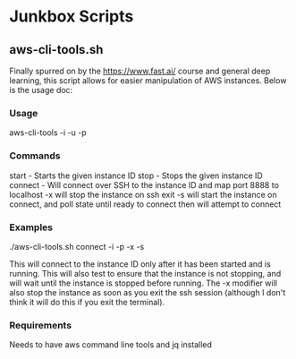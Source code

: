 # Junkbox Scripts

## aws-cli-tools.sh

Finally spurred on by the https://www.fast.ai/ course and general deep learning, this script allows for easier manipulation of AWS instances. Below is the usage doc:

### Usage
aws-cli-tools <command> -i <instanceID> -u <username> -p <pem file>

### Commands
start - Starts the given instance ID
stop - Stops the given instance ID
connect - Will connect over SSH to the instance ID and map port 8888 to localhost
-x will stop the instance on ssh exit
-s will start the instance on connect, and poll state until ready to connect then will attempt to connect

### Examples

./aws-cli-tools.sh connect -i <instance id> -p <pem file> -x -s

This will connect to the instance ID only after it has been started and is running.  This will also test to ensure that the instance is not stopping, and will wait until the instance is stopped before running.  The -x modifier will also stop the instance as soon as you exit the ssh session (although I don't think it will do this if you exit the terminal). 

### Requirements 

Needs to have aws command line tools and jq installed
